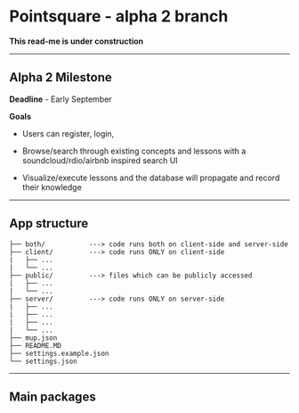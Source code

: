 # Pointsquare - alpha 2 branch #

**This read-me is under construction**

- - - -

## Alpha 2 Milestone ##
**Deadline** - Early September

**Goals**

* Users can register, login, 

* Browse/search through existing concepts and lessons with a soundcloud/rdio/airbnb inspired search UI

* Visualize/execute lessons and the database will propagate and record their knowledge

- - - -

## App structure ##
	
	├── both/			---> code runs both on client-side and server-side 
	├── client/			---> code runs ONLY on client-side 
	|   ├── ...
	|   └── ...
	├── public/			---> files which can be publicly accessed
	|   ├── ...
	|   └── ...
	├── server/			---> code runs ONLY on server-side 
	|   ├── ...
	|   ├── ...
	|   ├── ...
	|   └── ...
	├── mup.json
	├── README.MD
	├── settings.example.json
	└── settings.json

- - - -

## Main packages ##